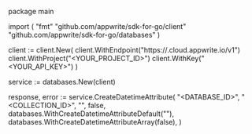 package main

import (
    "fmt"
    "github.com/appwrite/sdk-for-go/client"
    "github.com/appwrite/sdk-for-go/databases"
)

client := client.New(
    client.WithEndpoint("https://<REGION>.cloud.appwrite.io/v1")
    client.WithProject("<YOUR_PROJECT_ID>")
    client.WithKey("<YOUR_API_KEY>")
)

service := databases.New(client)

response, error := service.CreateDatetimeAttribute(
    "<DATABASE_ID>",
    "<COLLECTION_ID>",
    "",
    false,
    databases.WithCreateDatetimeAttributeDefault(""),
    databases.WithCreateDatetimeAttributeArray(false),
)
